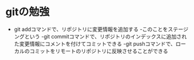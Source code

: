 # gitの勉強
- git addコマンドで、リポジトリに変更情報を追加する
-このことをステージングという
-git commitコマンドで、リポジトリのインデックスに追加された変更情報にコメントを付けてコミットできる
-git pushコマンドで、ローカルのコミットをリモートのリポジトリに反映させることができる

